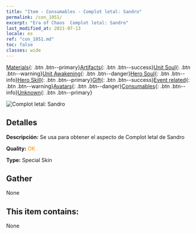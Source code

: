 ```yaml
---
title: "Item - Consumables - Complot letal: Sandro"
permalink: /con_1051/
excerpt: "Era of Chaos  Complot letal: Sandro"
last_modified_at: 2021-07-13
locale: es
ref: "con_1051.md"
toc: false
classes: wide
---
```

 [Materials](/ItemsES/){: .btn .btn--primary}[Artifacts](/ItemsES/Artifacts/){: .btn .btn--success}[Unit Soul](/ItemsES/UnitSoul/){: .btn .btn--warning}[Unit Awakening](/ItemsES/UnitAwakening/){: .btn .btn--danger}[Hero Soul](/ItemsES/HeroSoul/){: .btn .btn--info}[Hero Skill](/ItemsES/HeroSkill/){: .btn .btn--primary}[Gift](/ItemsES/Gift/){: .btn .btn--success}[Event related](/ItemsES/Events/){: .btn .btn--warning}[Avatars](/ItemsES/Avatars/){: .btn .btn--danger}[Consumables](/ItemsES/Consumables/){: .btn .btn--info}[Unknown](/ItemsES/Unknown/){: .btn .btn--primary}

 ![Complot letal: Sandro](/images/h/h_Sandro4.jpg)

## Detalles
 **Descripción:** Se usa para obtener el aspecto de Complot letal de Sandro

 **Quality:** <span style="color: #FF8C00">OK</span>

 **Type:** Special Skin

## Gather

  None

## This item contains:

  None


